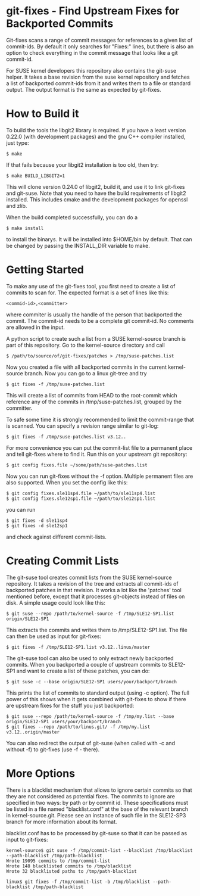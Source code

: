 git-fixes - Find Upstream Fixes for Backported Commits
======================================================

Git-fixes scans a range of commit messages for references to a given list
of commit-ids. By default it only searches for "Fixes:" lines, but there is
also an option to check everything in the commit message that looks like a git
commit-id.

For SUSE kernel developers this repository also contains the git-suse helper.
It takes a base revision from the suse kernel repository and fetches a list of
backported commit-ids from it and writes them to a file or standard output. The
output format is the same as expected by git-fixes.

How to Build it
===============

To build the tools the libgit2 library is required. If you have a least
version 0.22.0 (with development packages) and the gnu C++ compiler
installed, just type:

	$ make

If that fails because your libgit2 installation is too old, then try:

	$ make BUILD_LIBGIT2=1

This will clone version 0.24.0 of libgit2, build it, and use it to
link git-fixes and git-suse. Note that you need to have the build
requirements of libgit2 installed. This includes cmake and the development
packages for openssl and zlib.

When the build completed successfully, you can do a 

	$ make install

to install the binarys. It will be installed into $HOME/bin by default.
That can be changed by passing the INSTALL\_DIR variable to make.

Getting Started
===============

To make any use of the git-fixes tool, you first need to create a list of
commits to scan for. The expected format is a set of lines like this:

	<commid-id>,<committer>

where commiter is usually the handle of the person that backported the
commit. The commit-id needs to be a complete git commit-id. No comments are
allowed in the input.

A python script to create such a list from a SUSE kernel-source branch
is part of this repository. Go to the kernel-source directory and call

	$ /path/to/source/of/git-fixes/patches > /tmp/suse-patches.list

Now you created a file with all backported commits in the current
kernel-source branch. Now you can go to a linux git-tree and try

	$ git fixes -f /tmp/suse-patches.list

This will create a list of commits from HEAD to the root-commit which
reference any of the commits in /tmp/suse-patches.list, grouped by the
committer.

To safe some time it is strongly recommended to limit the commit-range
that is scanned. You can specify a revision range similar to git-log:

	$ git fixes -f /tmp/suse-patches.list v3.12..

For more convenience you can put the commit-list file to a permanent
place and tell git-fixes where to find it. Run this on your upstream git
repository:

	$ git config fixes.file ~/some/path/suse-patches.list

Now you can run git-fixes without the -f option. Multiple permanent
files are also supported. When you set the config like this:

	$ git config fixes.sle11sp4.file ~/path/to/sle11sp4.list
	$ git config fixes.sle12sp1.file ~/path/to/sle12sp1.list

you can run

	$ git fixes -d sle11sp4
	$ git fixes -d sle12sp1

and check against different commit-lists. 

Creating Commit Lists
=====================

The git-suse tool creates commit lists from the SUSE kernel-source
repository. It takes a revision of the tree and extracts all commit-ids of
backported patches in that revision. It works a lot like the 'patches' tool
mentioned before, except that it processes git-objects instead of files on
disk. A simple usage could look like this:

	$ git suse --repo /path/to/kernel-source -f /tmp/SLE12-SP1.list origin/SLE12-SP1

This extracts the commits and writes them to /tmp/SLE12-SP1.list. The file can
then be used as input for git-fixes:

	$ git fixes -f /tmp/SLE12-SP1.list v3.12..linus/master

The git-suse tool can also be used to only extract newly backported commits.
When you backported a couple of upstream commits to SLE12-SP1 and want to
create a list of these patches, you can do:

	$ git suse -c --base origin/SLE12-SP1 users/your/backport/branch

This prints the list of commits to standard output (using -c option). The
full power of this shows when it gets combined with git-fixes to show if there
are upstream fixes for the stuff you just backported:

	$ git suse --repo /path/to/kernel-source -f /tmp/my.list --base origin/SLE12-SP1 users/your/backport/branch
	$ git fixes --repo /path/to/linus.git/ -f /tmp/my.list v3.12..origin/master

You can also redirect the output of git-suse (when called with -c and without
-f) to git-fixes (use -f - there).

More Options
============

There is a blacklist mechanism that allows to ignore certain commits so that
they are not considered as potential fixes. The commits to ignore are
specified in two ways: by path or by commit id. These specifications must be
listed in a file named "blacklist.conf" at the base of the relevant branch in
kernel-source.git. Please see an instance of such file in the SLE12-SP3 branch
for more information about its format.

blacklist.conf has to be processed by git-suse so that it can be passed as
input to git-fixes:

	kernel-source$ git suse -f /tmp/commit-list --blacklist /tmp/blacklist --path-blacklist /tmp/path-blacklist
	Wrote 19095 commits to /tmp/commit-list
	Wrote 148 blacklisted commits to /tmp/blacklist
	Wrote 32 blacklisted paths to /tmp/path-blacklist

	linux$ git fixes -f /tmp/commit-list -b /tmp/blacklist --path-blacklist /tmp/path-blacklist
